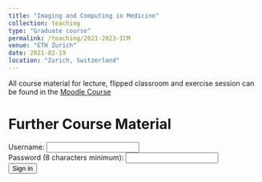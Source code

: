 ```yaml
---
title: "Imaging and Computing in Medicine"
collection: teaching
type: "Graduate course"
permalink: /teaching/2021-2023-ICM
venue: "ETH Zurich"
date: 2021-02-19
location: "Zurich, Switzerland"
---
```


All course material for lecture, flipped classroom and exercise session can be found in the [Moodle Course](https://moodle-app2.let.ethz.ch/course/view.php?id=18769)


Further Course Material
======

<div>
  <label for="username">Username:</label>
  <input type="text" id="username" name="username" />
</div>

<div>
  <label for="pass">Password (8 characters minimum):</label>
  <input type="password" id="pass" name="password" minlength="8" required />
</div>

<input type="submit" value="Sign in" />


